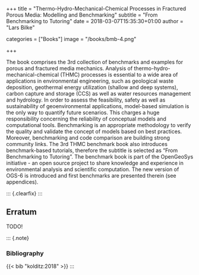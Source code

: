 +++
title = "Thermo-Hydro-Mechanical-Chemical Processes in Fractured Porous Media: Modelling and Benchmarking"
subtitle = "From Benchmarking to Tutoring"
date = 2018-03-07T15:35:30+01:00
author = "Lars Bilke"

categories = ["Books"]
image = "/books/bmb-4.png"

+++

The book comprises the 3rd  collection of benchmarks and examples for porous and fractured media mechanics. Analysis of thermo-hydro-mechanical-chemical (THMC) processes is essential to a wide area of applications in environmental engineering, such as geological waste deposition, geothermal energy utilization (shallow and deep systems), carbon capture and storage (CCS) as well as water resources management and hydrology. In order to assess the feasibility, safety as well as sustainability of geoenvironmental applications, model-based simulation is the only way to quantify future scenarios. This charges a huge responsibility concerning the reliability of conceptual models and computational tools. Benchmarking is an appropriate methodology to verify the quality and validate the concept of models based on best practices. Moreover, benchmarking and code comparison are building strong community links. The 3rd THMC benchmark book also introduces benchmark-based tutorials, therefore the subtitle is selected as “From Benchmarking to Tutoring”. The benchmark book is part of the OpenGeoSys initiative - an open source project to share knowledge and experience in environmental analysis and scientific computation. The new version of OGS-6 is introduced and first benchmarks are presented therein (see appendices).

::: {.clearfix}
:::

## Erratum

TODO!

::: {.note}

### <i class="far fa-book"></i> Bibliography

{{< bib "kolditz:2018" >}}
:::
